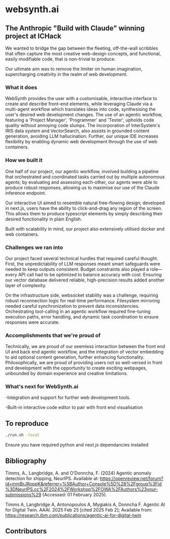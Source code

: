 # websynth.ai

## The Anthropic "Build with Claude" winning project at ICHack
We wanted to bridge the gap between the fleeting, off-the-wall scribbles that often capture the most creative web-design concepts, and functional, easily modifiable code, that is non-trivial to produce.

Our ultimate aim was to remove the limiter on human imagination, supercharging creativity in the realm of web development.

### What it does

WebSynth provides the user with a customisable, interactive interface to create and describe front-end elements, while leveraging Claude via a multi-agent workflow which translates ideas into code, synthesising the user's desired web development changes. The use of an agentic workflow, featuring a 'Project Manager', 'Programmer' and 'Tester', upholds code quality without annoying code slumps. The incorporation of InterSystem's IRIS data system and VectorSearch, also assists in grounded content generation, avoiding LLM hallucination. Further, our unique IDE increases flexibility by enabling dynamic web development through the use of web containers.

### How we built it

One half of our project, our agentic workflow, involved building a pipeline that orchestrated and coordinated tasks carried out by multiple autonomous agents; by evaluating and assessing each-other, our agents were able to produce robust responses, allowing us to maximise our use of the Claude inference endpoint.

Our interactive UI aimed to resemble natural free-flowing design; developed in next.js, users have the ability to click-and-drag any region of the screen. This allows them to produce typescript elements by simply describing their desired functionality in plain English.

Built with scalability in mind, our project also extensively utilised docker and web containers.

### Challenges we ran into

Our project faced several technical hurdles that required careful thought. First, the unpredictability of LLM responses meant smart safeguards were needed to keep outputs consistent. Budget constraints also played a role—every API call had to be optimized to balance accuracy with cost. Ensuring our vector database delivered reliable, high-precision results added another layer of complexity.

On the infrastructure side, websocket stability was a challenge, requiring robust reconnection logic for real-time performance. Filesystem mirroring needed careful synchronization to prevent data inconsistencies. Orchestrating tool-calling in an agentic workflow required fine-tuning execution paths, error handling, and dynamic task coordination to ensure responses were accurate.

### Accomplishments that we're proud of

Technically, we are proud of our seemless interaction between the front end UI and back end agentic workflow, and the integration of vector embedding to aid optional content generation, further enhancing functionality. Philosophically, we are proud of providing users not so well-versed in front end development with the opportunity to create exciting webpages, unbounded by domain experience and creative limitations.

### What's next for WebSynth.ai

-Integration and support for further web development tools.

-Built-in interactive code editor to pair with front end visualisation

## To reproduce
```bash
./run.sh -local
```
Ensure you have required python and next.js dependancies installed


## Bibliography
Timms, A., Langbridge, A. and O’Donncha, F. (2024) Agentic anomaly detection for shipping, NeurIPS. Available at: https://openreview.net/forum?id=mmBrJRoppK&referrer=%5BAuthor+Console%5D%28%2Fgroup%3Fid%3DNeurIPS.cc%2F2024%2FWorkshop%2FOWA%2FAuthors%23your-submissions%29 (Accessed: 01 February 2025). 

Timms A, Langbridge A, Antonopoulos A, Mygiakis A, Donncha F. Agentic AI for Digital Twin. AAAI. 2025 Feb 25 [cited 2025 Feb 2]; Available from: https://research.ibm.com/publications/agentic-ai-for-digital-twin
  

## Contributors 
